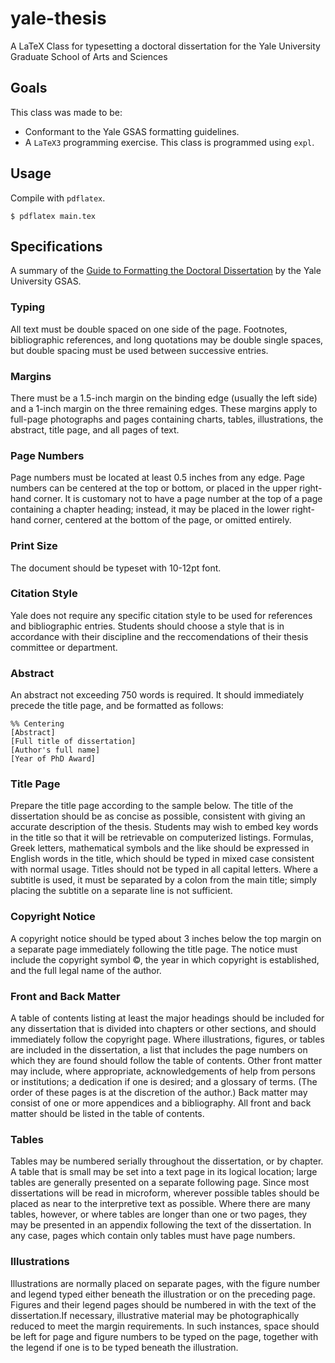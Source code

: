 # yale-thesis
A LaTeX Class for typesetting a doctoral dissertation for the Yale University Graduate School of Arts and Sciences

## Goals
This class was made to be:
* Conformant to the Yale GSAS formatting guidelines.
* A `LaTeX3` programming exercise. This class is programmed using `expl`.

## Usage
Compile with `pdflatex`.
```
$ pdflatex main.tex
```

## Specifications
A summary of the [Guide to Formatting the Doctoral Dissertation](http://gsas.yale.edu/sites/default/files/formatdissertation.pdf) by the Yale University GSAS.

### Typing
All text must be double spaced on one side of the page. Footnotes, bibliographic references, and long quotations may be double single spaces, but double spacing must be used between successive entries.

### Margins
There must be a 1.5-inch margin on the binding edge (usually the left side) and a 1-inch margin on the three remaining edges. These margins apply to full-page photographs and pages containing charts, tables, illustrations, the abstract, title page, and all pages of text.

### Page Numbers
Page numbers must be located at least 0.5 inches from any edge. Page numbers can be centered at the top or bottom, or placed in the upper right-hand corner. It is customary not to have a page number at the top of a page containing a chapter heading; instead, it may be placed in the lower right-hand corner, centered at the bottom of the page, or omitted entirely.

### Print Size
The document should be typeset with 10-12pt font.

### Citation Style
Yale does not require any specific citation style to be used for references and bibliographic entries. Students should choose a style that is in accordance with their discipline and the reccomendations of their thesis committee or department.

### Abstract
An abstract not exceeding 750 words is required. It should immediately precede the title page, and be formatted as follows:
```TeX
%% Centering
[Abstract]
[Full title of dissertation]
[Author's full name]
[Year of PhD Award]
```

### Title Page
Prepare the title page according to the sample below. The title of the dissertation should be as concise as possible, consistent with giving an accurate description of the thesis. Students may wish to embed key words in the title so that it will be retrievable on computerized listings. Formulas, Greek letters, mathematical symbols and the like should be expressed in English words in the title, which should be typed in mixed case consistent with normal usage. Titles should not be typed in all capital letters. Where a subtitle is used, it must be separated by a colon from the main title; simply placing the subtitle on a separate line is not sufficient.

### Copyright Notice
A copyright notice should be typed about 3 inches below the top margin on a separate page immediately following the title page. The notice must include the copyright symbol ©, the year in which copyright is established, and the full legal name of the author.

### Front and Back Matter
A table of contents listing at least the major headings should be included for any dissertation that is divided into chapters or other sections, and should immediately follow the copyright page. Where illustrations, figures, or tables are included in the dissertation, a list that includes the page numbers on which they are found should follow the table of contents. Other front matter may include, where appropriate, acknowledgements of help from persons or institutions; a dedication if one is desired; and a glossary of terms. (The order of these pages is at the discretion of the author.) Back matter may consist of one or more appendices and a bibliography. All front and back matter should be listed in the table of contents.

### Tables
Tables may be numbered serially throughout the dissertation, or by chapter. A table that is small may be set into a text page in its logical location; large tables are generally presented on a separate following page. Since most dissertations will be read in microform, wherever possible tables should be placed as near to the interpretive text as possible. Where there are many tables, however, or where tables are longer than one or two pages, they may be presented in an appendix following the text of the dissertation. In any case, pages which contain only tables must have page numbers.

### Illustrations
Illustrations are normally placed on separate pages, with the figure number and legend typed either beneath the illustration or on the preceding page. Figures and their legend pages should be numbered in with the text of the dissertation.If necessary, illustrative material may be photographically reduced to meet the margin requirements. In such instances, space should be left for page and figure numbers to be typed on the page, together with the legend if one is to be typed beneath the illustration.
